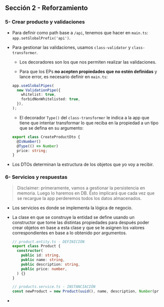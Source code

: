 ## Sección 2 - Reforzamiento

### 5- Crear producto y validaciones

- Para definir como path base a `/api`, tenemos que hacer en `main.ts`: `app.setGlobalPrefix('api')`.
- Para gestionar las validaciones, usamos `class-validator` y `class-transformer`.

  - Los decoradores son los que nos permiten realizar las validaciones.

  - Para que los EPs **no acepten propiedades que no estén definidas** y lance error, es necesario definir en `main.ts`:

  ```typescript
  app.useGlobalPipes(
    new ValidationPipe({
      whitelist: true,
      forbidNonWhitelisted: true,
    }),
  );
  ```

  - El decorador `Type()` del `class-transformer` le indica a la app que tiene que intentar transformar lo que reciba en la propiedad a un tipo que se defina en su argumento:

  ```typescript
  export class CreateProductDto {
    @IsNumber()
    @Type(() => Number)
    price: string;
  }
  ```

- Los DTOs determinan la estructura de los objetos que yo voy a recibir.

### 6- Servicios y respuestas

> Disclaimer: primeramente, vamos a gestionar la persistencia en memoria. Luego lo haremos en DB. Ésto implicará que cada vez que se recargue la app perderemos todos los datos almacenados.

- Los servicios es donde se implementa la lógica de negocio.
- La clase en que se construye la entidad se define usando un constructor que tome las distintas propiedades para después poder crear objetos en base a esta clase y que se le asignen los valores correspondientes en base a lo obtenido por argumentos.

  ```typescript
  // product.entity.ts - DEFINICIÓN
  export class Product {
    constructor(
      public id: string,
      public name: string,
      public description: string,
      public price: number,
    ) {}
  }

  // products.service.ts - INSTANCIACIÓN
  const newProduct = new Product(uuid(), name, description, Number(price));
  ```

- 

